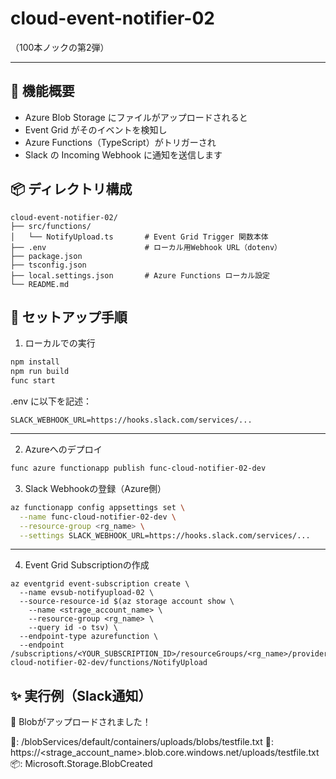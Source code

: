 # cloud-event-notifier-02

（100本ノックの第2弾）

---

## 🚀 機能概要

- Azure Blob Storage にファイルがアップロードされると
- Event Grid がそのイベントを検知し
- Azure Functions（TypeScript）がトリガーされ
- Slack の Incoming Webhook に通知を送信します

## 📦 ディレクトリ構成

```
cloud-event-notifier-02/
├── src/functions/
│   └── NotifyUpload.ts       # Event Grid Trigger 関数本体
├── .env                      # ローカル用Webhook URL（dotenv）
├── package.json
├── tsconfig.json
├── local.settings.json       # Azure Functions ローカル設定
└── README.md
```

## 🔧 セットアップ手順

1. ローカルでの実行
```bash
npm install
npm run build
func start
```
.env に以下を記述：
```
SLACK_WEBHOOK_URL=https://hooks.slack.com/services/...
```
---
2. Azureへのデプロイ

```bash
func azure functionapp publish func-cloud-notifier-02-dev
```
3. Slack Webhookの登録（Azure側）
```bash
az functionapp config appsettings set \
  --name func-cloud-notifier-02-dev \
  --resource-group <rg_name> \
  --settings SLACK_WEBHOOK_URL=https://hooks.slack.com/services/...
```

---
4. Event Grid Subscriptionの作成
```
az eventgrid event-subscription create \
  --name evsub-notifyupload-02 \
  --source-resource-id $(az storage account show \
    --name <strage_account_name> \
    --resource-group <rg_name> \
    --query id -o tsv) \
  --endpoint-type azurefunction \
  --endpoint /subscriptions/<YOUR_SUBSCRIPTION_ID>/resourceGroups/<rg_name>/providers/Microsoft.Web/sites/func-cloud-notifier-02-dev/functions/NotifyUpload
```

## ✨ 実行例（Slack通知）

📂 Blobがアップロードされました！

📝: /blobServices/default/containers/uploads/blobs/testfile.txt
🔗: https://<strage_account_name>.blob.core.windows.net/uploads/testfile.txt
📦: Microsoft.Storage.BlobCreated